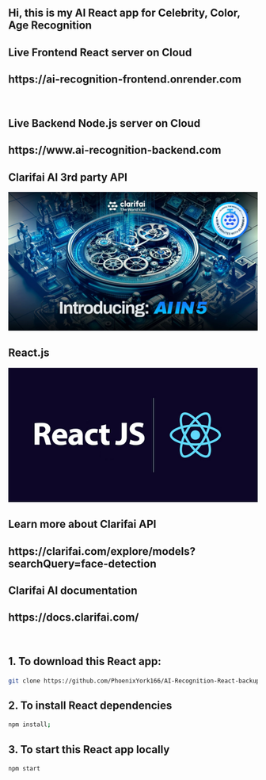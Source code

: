 <h2>Hi, this is my AI React app for Celebrity, Color, Age Recognition</h2>
<h2>Live Frontend React server on Cloud</h2>
<h2>https://ai-recognition-frontend.onrender.com</h2>
<br/>
<h2>Live Backend Node.js server on Cloud</h2>
<h2>https://www.ai-recognition-backend.com</h2>

<h2>Clarifai AI 3rd party API</h2>
<img src="./assets/clarifai-ai.png" alt="clarifai-ai" />
<br/>
<h2>React.js</h2>
<img src="./assets//React.jpg" alt="react" />
<br/>

<h2>Learn more about Clarifai API</h2>
<h2>https://clarifai.com/explore/models?searchQuery=face-detection</h2>
<h2>Clarifai AI documentation</h2>
<h2>https://docs.clarifai.com/</h2>
<br/>

<h2>1. To download this React app:</h2>

```bash
git clone https://github.com/PhoenixYork166/AI-Recognition-React-backup;
```

<h2>2. To install React dependencies</h2>

```bash
npm install;
```

<h2>3. To start this React app locally</h2>

```bash
npm start
```